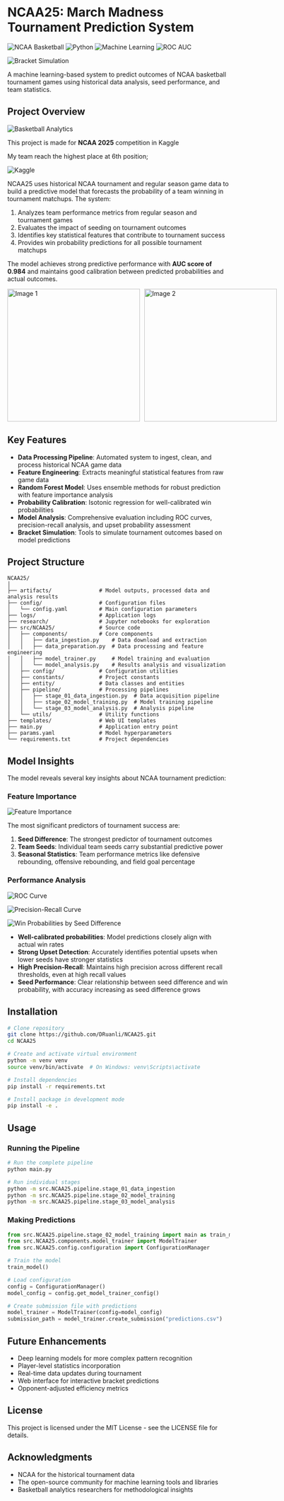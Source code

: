 # NCAA25: March Madness Tournament Prediction System

![NCAA Basketball](https://img.shields.io/badge/NCAA-Basketball-blue)
![Python](https://img.shields.io/badge/Python-3.8%2B-brightgreen)
![Machine Learning](https://img.shields.io/badge/ML-Random%20Forest-orange)
![ROC AUC](https://img.shields.io/badge/ROC%20AUC-0.984-success)

![Bracket Simulation](https://www.usatoday.com/gcdn/authoring/authoring-images/2024/03/21/PMCA/73059958007-240321-march-madness-practice-32.JPG?crop=3999,2250,x0,y208&width=660&height=371&format=pjpg&auto=webp)

A machine learning-based system to predict outcomes of NCAA basketball tournament games using historical data analysis, seed performance, and team statistics.
## Project Overview

![Basketball Analytics](https://img.shields.io/badge/Analytics-Basketball-red)

This project is made for **NCAA 2025** competition in Kaggle 

My team reach the highest place at 6th position; 

![Kaggle](./templates/img/Kaggle.png)

NCAA25 uses historical NCAA tournament and regular season game data to build a predictive model that forecasts the probability of a team winning in tournament matchups. The system:

1. Analyzes team performance metrics from regular season and tournament games
2. Evaluates the impact of seeding on tournament outcomes
3. Identifies key statistical features that contribute to tournament success
4. Provides win probability predictions for all possible tournament matchups

The model achieves strong predictive performance with **AUC score of 0.984** and maintains good calibration between predicted probabilities and actual outcomes.

<div style="display: flex; gap: 10px;">
  <img src="./templates/img/precision_recall_curve.png" alt="Image 1" width="300"/>
  <img src="./templates/img/roc_curve.png" alt="Image 2" width="300"/>
</div>


## Key Features

- **Data Processing Pipeline**: Automated system to ingest, clean, and process historical NCAA game data
- **Feature Engineering**: Extracts meaningful statistical features from raw game data
- **Random Forest Model**: Uses ensemble methods for robust prediction with feature importance analysis
- **Probability Calibration**: Isotonic regression for well-calibrated win probabilities
- **Model Analysis**: Comprehensive evaluation including ROC curves, precision-recall analysis, and upset probability assessment
- **Bracket Simulation**: Tools to simulate tournament outcomes based on model predictions

## Project Structure

```
NCAA25/
│
├── artifacts/               # Model outputs, processed data and analysis results
├── config/                  # Configuration files
│   └── config.yaml          # Main configuration parameters
├── logs/                    # Application logs
├── research/                # Jupyter notebooks for exploration
├── src/NCAA25/              # Source code
│   ├── components/          # Core components
│   │   ├── data_ingestion.py    # Data download and extraction
│   │   ├── data_preparation.py  # Data processing and feature engineering
│   │   ├── model_trainer.py     # Model training and evaluation
│   │   └── model_analysis.py    # Results analysis and visualization
│   ├── config/              # Configuration utilities
│   ├── constants/           # Project constants
│   ├── entity/              # Data classes and entities
│   ├── pipeline/            # Processing pipelines
│   │   ├── stage_01_data_ingestion.py  # Data acquisition pipeline
│   │   ├── stage_02_model_training.py  # Model training pipeline
│   │   └── stage_03_model_analysis.py  # Analysis pipeline
│   └── utils/               # Utility functions
├── templates/               # Web UI templates
├── main.py                  # Application entry point
├── params.yaml              # Model hyperparameters
└── requirements.txt         # Project dependencies
```

## Model Insights

The model reveals several key insights about NCAA tournament prediction:

### Feature Importance

![Feature Importance](./templates/img/feature_importance.png)


The most significant predictors of tournament success are:

1. **Seed Difference**: The strongest predictor of tournament outcomes
2. **Team Seeds**: Individual team seeds carry substantial predictive power
3. **Seasonal Statistics**: Team performance metrics like defensive rebounding, offensive rebounding, and field goal percentage

### Performance Analysis

![ROC Curve](./templates/img/roc_curve.png)

![Precision-Recall Curve](./templates/img/precision_recall_curve.png)

![Win Probabilities by Seed Difference](./templates/img/upset_probability.png)

- **Well-calibrated probabilities**: Model predictions closely align with actual win rates
- **Strong Upset Detection**: Accurately identifies potential upsets when lower seeds have stronger statistics
- **High Precision-Recall**: Maintains high precision across different recall thresholds, even at high recall values
- **Seed Performance**: Clear relationship between seed difference and win probability, with accuracy increasing as seed difference grows

## Installation

```bash
# Clone repository
git clone https://github.com/DRuanli/NCAA25.git
cd NCAA25

# Create and activate virtual environment
python -m venv venv
source venv/bin/activate  # On Windows: venv\Scripts\activate

# Install dependencies
pip install -r requirements.txt

# Install package in development mode
pip install -e .
```

## Usage

### Running the Pipeline

```bash
# Run the complete pipeline
python main.py

# Run individual stages
python -m src.NCAA25.pipeline.stage_01_data_ingestion
python -m src.NCAA25.pipeline.stage_02_model_training
python -m src.NCAA25.pipeline.stage_03_model_analysis
```

### Making Predictions

```python
from src.NCAA25.pipeline.stage_02_model_training import main as train_model
from src.NCAA25.components.model_trainer import ModelTrainer
from src.NCAA25.config.configuration import ConfigurationManager

# Train the model
train_model()

# Load configuration
config = ConfigurationManager()
model_config = config.get_model_trainer_config()

# Create submission file with predictions
model_trainer = ModelTrainer(config=model_config)
submission_path = model_trainer.create_submission("predictions.csv")
```

## Future Enhancements

- Deep learning models for more complex pattern recognition
- Player-level statistics incorporation
- Real-time data updates during tournament
- Web interface for interactive bracket predictions
- Opponent-adjusted efficiency metrics

## License

This project is licensed under the MIT License - see the LICENSE file for details.

## Acknowledgments

- NCAA for the historical tournament data
- The open-source community for machine learning tools and libraries
- Basketball analytics researchers for methodological insights